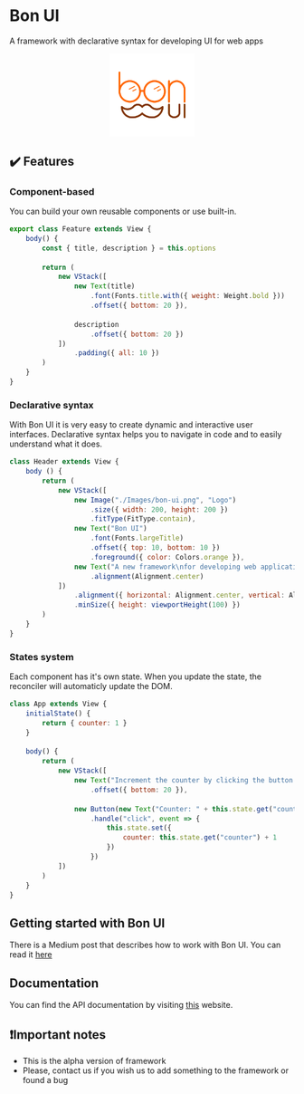 # Bon UI
A framework with declarative syntax for developing UI for web apps
<div style="display: flex; justify-content: center"><img width="150" alt="Bon UI Logo" src="bon-ui-logo.png"></div>

## :heavy_check_mark: Features
### Component-based
You can build your own reusable components or use built-in.
```javascript
export class Feature extends View {
    body() {
        const { title, description } = this.options

        return (
            new VStack([
                new Text(title)
                    .font(Fonts.title.with({ weight: Weight.bold }))
                    .offset({ bottom: 20 }),

                description
                    .offset({ bottom: 20 })
            ])
                .padding({ all: 10 })
        )
    }
}
```

### Declarative syntax
With Bon UI it is very easy to create dynamic and interactive user interfaces. Declarative syntax helps you to navigate in code and to easily understand what it does.
```javascript
class Header extends View {
    body () {
        return (
            new VStack([
                new Image("./Images/bon-ui.png", "Logo")
                    .size({ width: 200, height: 200 })
                    .fitType(FitType.contain),
                new Text("Bon UI")
                    .font(Fonts.largeTitle)
                    .offset({ top: 10, bottom: 10 })
                    .foreground({ color: Colors.orange }),
                new Text("A new framework\nfor developing web applications")
                    .alignment(Alignment.center)
            ])
                .alignment({ horizontal: Alignment.center, vertical: Alignment.center })
                .minSize({ height: viewportHeight(100) })
        )
    }
}
```

### States system
Each component has it's own state. When you update the state, the reconciler will automaticly update the DOM.
```javascript
class App extends View {
    initialState() {
        return { counter: 1 }
    }

    body() {
        return (
            new VStack([
                new Text("Increment the counter by clicking the button!")
                    .offset({ bottom: 20 }),
                
                new Button(new Text("Counter: " + this.state.get("counter").toString()))
                    .handle("click", event => {
                        this.state.set({
                            counter: this.state.get("counter") + 1
                        })
                    })
            ])
        )
    }
}
```

## Getting started with Bon UI
There is a Medium post that describes how to work with Bon UI. You can read it [here](https://link.medium.com/zuF8phk864)

## Documentation
You can find the API documentation by visiting [this](https://teplovs.github.io/bon-ui-docs) website.

## :exclamation:Important notes
- This is the alpha version of framework
- Please, contact us if you wish us to add something to the framework or found a bug
